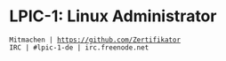 # LPIC-1: Linux Administrator
`Mitmachen | `[`https://github.com/Zertifikator`](https://github.com/Zertifikator) \
`IRC | #lpic-1-de | irc.freenode.net`
